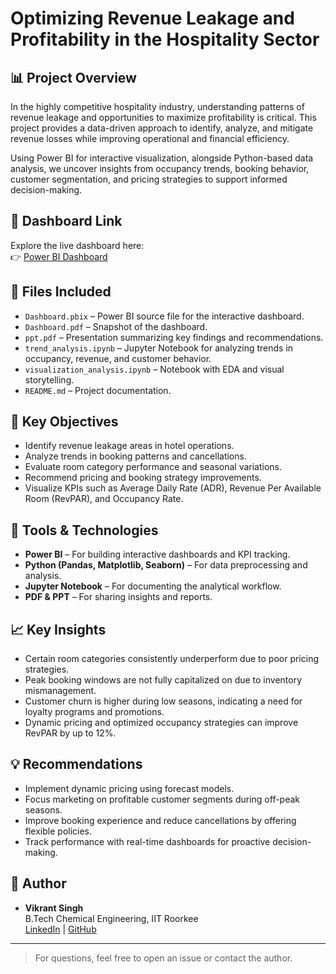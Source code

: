 # Optimizing Revenue Leakage and Profitability in the Hospitality Sector

## 📊 Project Overview

In the highly competitive hospitality industry, understanding patterns of revenue leakage and opportunities to maximize profitability is critical. This project provides a data-driven approach to identify, analyze, and mitigate revenue losses while improving operational and financial efficiency.

Using Power BI for interactive visualization, alongside Python-based data analysis, we uncover insights from occupancy trends, booking behavior, customer segmentation, and pricing strategies to support informed decision-making.

## 🔗 Dashboard Link

Explore the live dashboard here:  
👉 [Power BI Dashboard](https://app.powerbi.com/view?r=eyJrIjoiYjViMjhiZTctOWZlZi00MDNiLTk4MDYtZDIzNTA2NTU5OWYzIiwidCI6IjM4ZjYyOTI2LTc1NTktNGFlZi04NGFlLWNiNWUxNzI0MDZmYiJ9)

## 🧩 Files Included

- `Dashboard.pbix` – Power BI source file for the interactive dashboard.
- `Dashboard.pdf` – Snapshot of the dashboard.
- `ppt.pdf` – Presentation summarizing key findings and recommendations.
- `trend_analysis.ipynb` – Jupyter Notebook for analyzing trends in occupancy, revenue, and customer behavior.
- `visualization_analysis.ipynb` – Notebook with EDA and visual storytelling.
- `README.md` – Project documentation.

## 🧠 Key Objectives

- Identify revenue leakage areas in hotel operations.
- Analyze trends in booking patterns and cancellations.
- Evaluate room category performance and seasonal variations.
- Recommend pricing and booking strategy improvements.
- Visualize KPIs such as Average Daily Rate (ADR), Revenue Per Available Room (RevPAR), and Occupancy Rate.

## 📌 Tools & Technologies

- **Power BI** – For building interactive dashboards and KPI tracking.
- **Python (Pandas, Matplotlib, Seaborn)** – For data preprocessing and analysis.
- **Jupyter Notebook** – For documenting the analytical workflow.
- **PDF & PPT** – For sharing insights and reports.

## 📈 Key Insights

- Certain room categories consistently underperform due to poor pricing strategies.
- Peak booking windows are not fully capitalized on due to inventory mismanagement.
- Customer churn is higher during low seasons, indicating a need for loyalty programs and promotions.
- Dynamic pricing and optimized occupancy strategies can improve RevPAR by up to 12%.

## 💡 Recommendations

- Implement dynamic pricing using forecast models.
- Focus marketing on profitable customer segments during off-peak seasons.
- Improve booking experience and reduce cancellations by offering flexible policies.
- Track performance with real-time dashboards for proactive decision-making.

## 👤 Author

- **Vikrant Singh**  
  B.Tech Chemical Engineering, IIT Roorkee  
  [LinkedIn](https://www.linkedin.com) | [GitHub](https://github.com)

---

> For questions, feel free to open an issue or contact the author.
